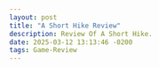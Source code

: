 ```yaml
---
layout: post
title: "A Short Hike Review"
description: Review Of A Short Hike.
date: 2025-03-12 13:13:46 -0200
tags: Game-Review
---
```

